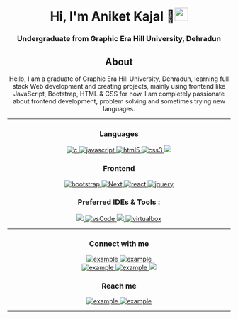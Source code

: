 
<h1 align="center">Hi, I'm Aniket Kajal 👋<img width="30px" src="https://raw.githubusercontent.com/iampavangandhi/iampavangandhi/master/gifs/Hi.gif"></h1>
<h3 font-size="20" align="center">Undergraduate from Graphic Era Hill University, Dehradun</h3>

<div align="center">
  
## About
	
Hello, I am a graduate of Graphic Era Hill University, Dehradun, learning full stack Web development and creating projects, mainly using frontend like JavaScript, Bootstrap, HTML & CSS for now. 
	 I am completely passionate about frontend development, problem solving and sometimes trying new languages.
	
-------------------
	

<h3 align="center">Languages</h3>
<p align="center">
  <a href="https://www.cprogramming.com/" target="_blank"> 
    <img src="https://img.shields.io/badge/C%20programming-A8B9CC.svg?style=for-the-badge&logo=c&logoColor=white"
      alt="c"/>
  </a>
 
  <a href="https://developer.mozilla.org/en-US/docs/Web/JavaScript" target="_blank"> 
    <img src="https://img.shields.io/badge/Javascript-F7DF1E.svg?style=for-the-badge&logo=javascript&logoColor=black"
      alt="javascript"/> 
  </a>
  <a href="https://www.w3.org/html/" target="_blank"> 
    <img src="https://img.shields.io/badge/html-E34F26.svg?style=for-the-badge&logo=html5&logoColor=white"
      alt="html5"/> 
  </a>
  <a href="https://www.w3schools.com/css/" target="_blank">
    <img src="https://img.shields.io/badge/css-1572B6.svg?style=for-the-badge&logo=css3&logoColor=white"
      alt="css3"/>
  </a>
	 <a href="https://www.w3schools.com/cpp/" target="_blank">
		 <img src="https://img.shields.io/badge/C%2B%2B-00599C?style=for-the-badge&logo=c%2B%2B&logoColor=white"></a>
</p>

<h3 align="center">Frontend</h3>

<p align="center">
    

<p align="center">
      <a href="https://getbootstrap.com" target="_blank">
    <img src="https://img.shields.io/badge/bootstrap-7952B3.svg?style=for-the-badge&logo=bootstrap&logoColor=white"
      alt="bootstrap"/>
  </a>

 <a href="https://nextjs.org/" target="_blank">
    <img src="https://img.shields.io/badge/next.js-000000?style=for-the-badge&logo=nextdotjs&logoColor=white"
      alt="Next"/>
  </a>

  <a href="https://reactjs.org/" target="_blank"> 
    <img src="https://img.shields.io/badge/reactjs-61DAFB.svg?style=for-the-badge&logo=react&logoColor=black"
      alt="react"/> 
  </a>
 
  <a href="https://jquery.com/" target="_blank">
    <img src="https://img.shields.io/badge/jquery-0769AD.svg?style=for-the-badge&logo=jquery&logoColor=white" alt="jquery"/> 
  </a>
</p>

<h3 align="center">Preferred IDEs  & Tools :</h3>
<p align="center"> 
  <a href="https://atom.en.softonic.com/?ex=DINS-635.2" target="_blank">
    <img src="https://img.shields.io/badge/Atom-%2366595C.svg?style=for-the-badge&logo=atom&logoColor=white"/> 
  </a>
  <a href="https://code.visualstudio.com/" target="_blank">
    <img src="https://img.shields.io/badge/vscode-007ACC.svg?style=for-the-badge&logo=visualstudiocode&logoColor=white" alt="vsCode"/> 
  </a>
	<a href="https://www.sublimetext.com/" target="_blank">
		<img src="https://img.shields.io/badge/sublime_text-%23575757.svg?style=for-the-badge&logo=sublime-text&logoColor=important"/>
	</a>
  <a href="https://www.virtualbox.org/" target="_blank">
    <img src="https://img.shields.io/badge/virtualbox-183A61.svg?style=for-the-badge&logo=virtualbox&logoColor=white"
      alt="virtualbox"/>
  </a>
</p>

----

<h3 align="center">Connect with me</h3>

  <div align="center">
    <a  href="https://www.linkedin.com/in/aniket-kajal-22930b17a/" target="_blank">
      <img src="https://img.shields.io/badge/Linked%20In-0A66C2.svg?style=for-the-badge&logo=linkedin&logoColor=white" alt="example"/>
    </a>
    <a href="https://twitter.com/aniketkajal2000" target="_blank">
      <img src="https://img.shields.io/badge/Twitter-1DA1F2.svg?style=for-the-badge&logo=twitter&logoColor=white" alt="example"/>
    </a>
  </div>
		
  <div align="center">
	<a href="https://www.hackerrank.com/aniketkajal2000" target="_blank">
      <img src="https://img.shields.io/badge/Hackerrank-00EA64.svg?style=for-the-badge&logo=hackerrank&logoColor=black" alt="example"/>
    </a>
    <a  href="https://www.codechef.com/users/aniket_kajal" target="_blank">
      <img src="https://img.shields.io/badge/Codechef-5B4638.svg?style=for-the-badge&logo=codechef&logoColor=white" alt="example"/>
    </a>
    <a href="mailto:aniketkajal2000@gmail.com">
			<img src="https://img.shields.io/badge/Gmail-D14836?style=for-the-badge&logo=gmail&logoColor=white"/></a>
  </div>
</div>

<h3 align="center">Reach me</h3>

<p align="center">
  <a  href="https://www.facebook.com/aniket.kajal.56" target="_blank">
    <img src="https://img.shields.io/badge/Facebook-%231877F2.svg?style=for-the-badge&logo=Facebook&logoColor=white" alt="example"/>
  </a>
  <a href="https://www.instagram.com/aniket_kajal/" target="_blank">
    <img src="https://img.shields.io/badge/Instagram-%23E4405F.svg?style=for-the-badge&logo=Instagram&logoColor=white" alt="example"/>
  </a>
</p>

----


